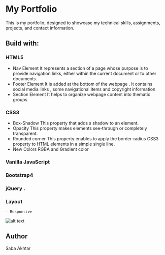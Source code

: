 # My Portfolio
This is my portfolio, designed to showcase my technical skills, assignments, projects, and contact information.

## Build with:

### HTML5
- Nav Element
  It represents a section of a page whose purpose is to provide navigation links, either within the current document or to other documents.
- Footer Element 
  It is added at the bottom of the webpage . It contains social media links , some navigational items and copyright information. 
- Section Element
  It helps to organize webpage content into thematic groups.
  
### CSS3
- Box-Shadow
  This property that adds a shadow to an element.
- Opacity
  This property makes elements see-through or completely transparent.
- Rounded corner
  This property enables to apply the border-radius CSS3 property to HTML elements in a simple single line.
- New Colors 
   RGBA and Gradient color 

### Vanilla JavaScript





### Bootstrap4
### jQuery .

### Layout 
    - Responsive 

![alt text](https://github.com/Any22/saba-akhtar.github.io/blob/master/image/profile.jpg?raw=true) 

## Author
Saba Akhtar  

